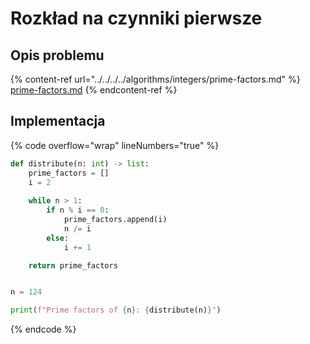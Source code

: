 # Rozkład na czynniki pierwsze

## Opis problemu

{% content-ref url="../../../../algorithms/integers/prime-factors.md" %}
[prime-factors.md](../../../../algorithms/integers/prime-factors.md)
{% endcontent-ref %}

## Implementacja

{% code overflow="wrap" lineNumbers="true" %}
```python
def distribute(n: int) -> list:
    prime_factors = []
    i = 2
    
    while n > 1:
        if n % i == 0:
            prime_factors.append(i)
            n /= i
        else:
            i += 1

    return prime_factors


n = 124

print(f"Prime factors of {n}: {distribute(n)}")
```
{% endcode %}
